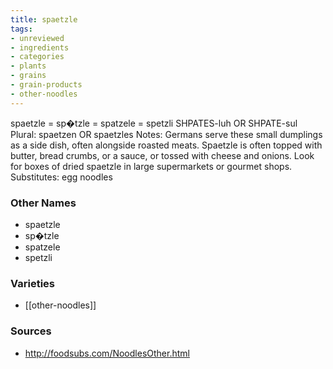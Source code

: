 ```yaml
---
title: spaetzle
tags:
- unreviewed
- ingredients
- categories
- plants
- grains
- grain-products
- other-noodles
---
```

spaetzle = sp�tzle = spatzele = spetzli SHPATES-luh OR SHPATE-sul Plural: spaetzen OR spaetzles Notes: Germans serve these small dumplings as a side dish, often alongside roasted meats. Spaetzle is often topped with butter, bread crumbs, or a sauce, or tossed with cheese and onions. Look for boxes of dried spaetzle in large supermarkets or gourmet shops. Substitutes: egg noodles

### Other Names

* spaetzle
* sp�tzle
* spatzele
* spetzli

### Varieties

* [[other-noodles]]

### Sources
* http://foodsubs.com/NoodlesOther.html
